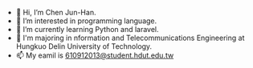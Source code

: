 - 👋 Hi, I’m Chen Jun-Han.
- 👀 I’m interested in programming language.
- 🌱 I’m currently learning Python and laravel.
- 💞️ I'm majoring in nformation and Telecommunications Engineering at Hungkuo Delin University of Technology.
- 📫 My eamil is 610912013@student.hdut.edu.tw

<!---
Mike12013/Mike12013 is a ✨ special ✨ repository because its `README.md` (this file) appears on your GitHub profile.
You can click the Preview link to take a look at your changes.
--->
